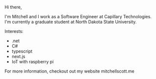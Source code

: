 Hi there,

I'm Mitchell and I work as a Software Engineer at Capillary Technologies. I'm currently a graduate student at North Dakota State University.

Interests:
- .net
- C#
- typescript
- next.js
- IoT with raspberry pi

For more information, checkout out my website mitchellscott.me
